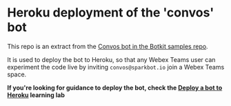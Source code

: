 # Heroku deployment of the 'convos' bot

This repo is an extract from the [Convos bot in the Botkit samples repo](https://github.com/CiscoDevNet/botkit-webex-samples).

It is used to deploy the bot to Heroku, so that any Webex Teams user can experiment the code live by inviting `convos@sparkbot.io` join a Webex Teams space.

**If you're looking for guidance to deploy the bot, check the [Deploy a bot to Heroku](https://learninglabs.cisco.com/tracks/collab-cloud/spark-apps/collab-spark-bot-hosting/step/1) learning lab**